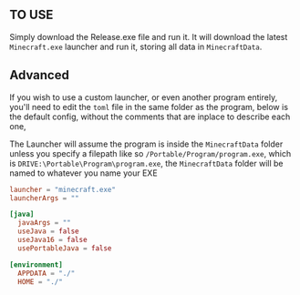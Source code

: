 ## TO USE
Simply download the Release.exe file and run it. 
It will download the latest `Minecraft.exe` launcher and run it, storing all data in `MinecraftData`.

## Advanced
If you wish to use a custom launcher, or even another program entirely, you'll need to edit the 
`toml` file in the same folder as the program, below is the default config, without the comments
that are inplace to describe each one, 

The Launcher will assume the program is inside the `MinecraftData` folder unless you specify a 
filepath like so `/Portable/Program/program.exe`, which is `DRIVE:\Portable\Program\program.exe`, 
the `MinecraftData` folder will be named to whatever you name your EXE

```toml
launcher = "minecraft.exe"
launcherArgs = ""

[java]
  javaArgs = ""
  useJava = false
  useJava16 = false
  usePortableJava = false

[environment]
  APPDATA = "./"
  HOME = "./"
```
